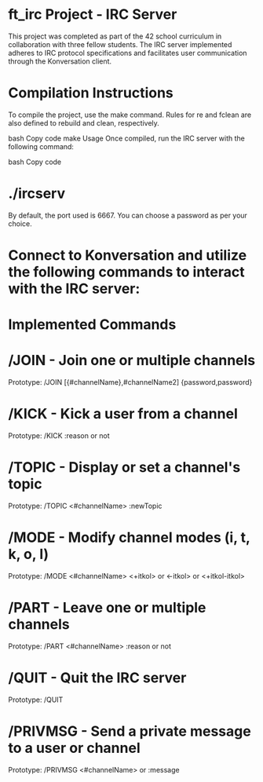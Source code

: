 # ft_irc Project - IRC Server
This project was completed as part of the 42 school curriculum in collaboration with three fellow students. The IRC server implemented adheres to IRC protocol specifications and facilitates user communication through the Konversation client.

# Compilation Instructions
To compile the project, use the make command. Rules for re and fclean are also defined to rebuild and clean, respectively.

bash
Copy code
make
Usage
Once compiled, run the IRC server with the following command:

bash
Copy code
# ./ircserv <port> <password>
By default, the port used is 6667. You can choose a password as per your choice.

# Connect to Konversation and utilize the following commands to interact with the IRC server:

# Implemented Commands
# /JOIN - Join one or multiple channels
Prototype: /JOIN [{#channelName},#channelName2] {password,password}
# /KICK - Kick a user from a channel
Prototype: /KICK <userName> :reason or not
# /TOPIC - Display or set a channel's topic
Prototype: /TOPIC <#channelName> :newTopic
# /MODE - Modify channel modes (i, t, k, o, l)
Prototype: /MODE <#channelName> <+itkol> or <-itkol> or <+itkol-itkol>
# /PART - Leave one or multiple channels
Prototype: /PART <#channelName> :reason or not
# /QUIT - Quit the IRC server
Prototype: /QUIT
# /PRIVMSG - Send a private message to a user or channel
Prototype: /PRIVMSG <#channelName> or <userName> :message
